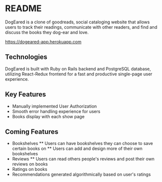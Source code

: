 # README
DogEared is a clone of goodreads, social cataloging website that allows users to track their readings, communicate with other readers, and find and discuss the books they dog-ear and love.

https://dogeared-app.herokuapp.com


## Technologies
DogEared is built with Ruby on Rails  backend and PostgreSQL database, utilizing React-Redux frontend for a fast and productive single-page user experience.

## Key Features
* Manually implemented User Authorization
* Smooth error handling experience for users 
* Books display with each show page

## Coming Features
* Bookshelves
** Users can have bookshelves they can choose to save certain books on
** Users can add and design more of their own bookshelves
* Reviews
** Users can read others people's reviews and post their own reviews on books
* Ratings on books
* Recommendations generated algorithmically based on user's ratings
